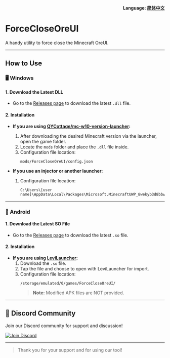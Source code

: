 <p align="right">
  <b>Language: <a href="README.zh.md">简体中文</a></b>
</p>

# ForceCloseOreUI

A handy utility to force close the Minecraft OreUI.

---

## How to Use

### 🖥️ Windows

#### 1. Download the Latest DLL

- Go to the [Releases page](https://github.com/QYCottage/ForceCloseOreUI/releases) to download the latest `.dll` file.

#### 2. Installation

- **If you are using [QYCottage/mc-w10-version-launcher](https://github.com/QYCottage/mc-w10-version-launcher):**

  1. After downloading the desired Minecraft version via the launcher, open the game folder.
  2. Locate the `mods` folder and place the `.dll` file inside.
  3. Configuration file location:
     ```
     mods/ForceCloseOreUI/config.json
     ```

- **If you use an injector or another launcher:**
  1. Configuration file location:
     ```
     C:\Users\[user name]\AppData\Local\Packages\Microsoft.MinecraftUWP_8wekyb3d8bbwe\AC\mods\ForceCloseOreUI
     ```

---

### 📱 Android

#### 1. Download the Latest SO File

- Go to the [Releases page](https://github.com/QYCottage/ForceCloseOreUI/releases) to download the latest `.so` file.

#### 2. Installation

- **If you are using [LeviLauncher](https://github.com/LiteLDev/LeviLaunchroid):**
  1. Download the `.so` file.
  2. Tap the file and choose to open with LeviLauncher for import.
  3. Configuration file location:
     ```
     /storage/emulated/0/games/ForceCloseOreUI/
     ```
     > **Note:** Modified APK files are NOT provided.

---

## 📢 Discord Community

Join our Discord community for support and discussion!

[![Join Discord](https://img.shields.io/discord/8nGcV8QkKZ?logo=discord&style=for-the-badge&label=Discord)](https://discord.gg/8nGcV8QkKZ)

---

> Thank you for your support and for using our tool!
